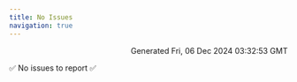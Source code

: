 ```yaml
---
title: No Issues
navigation: true
---
```


<p style="text-align:right;color:#cccs">
Generated Fri, 06 Dec 2024 03:32:53 GMT
</p>
<p>✅ No issues to report ✅</p>



